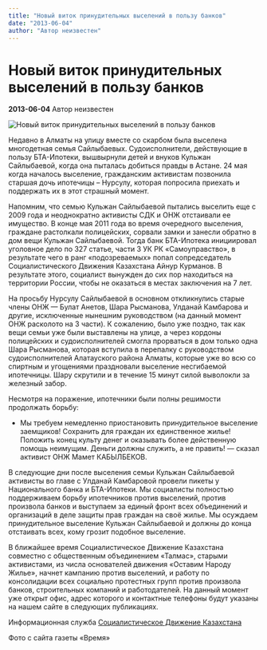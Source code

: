 ```yaml
---
title: "Новый виток принудительных выселений в пользу банков"
date: "2013-06-04"
author: "Автор неизвестен"
---
```


# Новый виток принудительных выселений в пользу банков

**2013-06-04** Автор неизвестен

![Новый виток принудительных выселений в пользу банков](http://socialismkz.info/?attachment_id=8173)

Недавно в Алматы на улицу вместе со скарбом была выселена многодетная семья Сайлыбаевых. Судоисполнители, действующие в пользу БТА-Ипотеки, вышвырнули детей и внуков Кульжан Сайлыбаевой, когда она пыталась добиться правды в Астане. 24 мая когда началось выселение, гражданским активистам позвонила старшая дочь ипотечицы – Нурсулу, которая попросила приехать и поддержать их в этот страшный момент.

Напомним, что семью Кульжан Сайлыбаевой пытались выселить еще с 2009 года и неоднократно активисты СДК и ОНЖ отстаивали ее имущество. В конце мая 2011 года во время очередного выселения, граждане растолкали полицейских, сорвали замки и занесли обратно в дом вещи Кульжан Сайлыбаевой. Тогда банк БТА-Ипотека инициировал уголовное дело по 327 статье, части 3 УК РК «Самоуправство», в результате чего в ранг «подозреваемых» попал сопредседатель Социалистического Движения Казахстана Айнур Курманов. В результате этого, социалист вынужден до сих пор находиться на территории России, чтобы не оказаться в местах заключения на 7 лет.

На просьбу Нурсулу Сайлыбаевой в основном откликнулись старые члены ОНЖ — Булат Анетов, Шара Рысманова, Улданай Камбарова и другие, исключенные нынешним руководством (на данный момент ОНЖ расколото на 3 части). К сожалению, было уже поздно, так как вещи семьи уже были выставлены на улице, а через кордоны полицейских и судоисполнителей смогла прорваться в дом только одна Шара Рысманова, которая вступила в перепалку с руководством судоисполнителей Алатауского района Алматы, которые уже во всю со спиртным и угощениями праздновали выселение несгибаемой ипотечницы. Шару скрутили и в течение 15 минут силой выволокли за железный забор.

Несмотря на поражение, ипотечники были полны решимости продолжать борьбу:

- Мы требуем немедленно приостановить принудительное выселение заемщиков! Сохранить для граждан их единственное жилье! Положить конец культу денег и оказывать более действенную помощь неимущим. Деньги должны служить, а не править! — сказал активист ОНЖ Мамет КАБЫЛБЕКОВ.

В следующие дни после выселения семьи Кульжан Сайлыбаевой активисты во главе с Улданай Камбаровой провели пикеты у Национального банка и БТА-Ипотеки. Мы социалисты полностью поддерживаем борьбу ипотечников против выселений, против произвола банков и выступаем за единый фронт всех объединений и организаций в деле защиты прав граждан на своё жилье. Мы осуждаем принудительное выселение Кульжан Сайлыбаевой и должны до конца отстаивать всех, кому грозит подобное выселение.

В ближайшее время Социалистическое Движение Казахстана совместно с общественным объединением «Талмас», старыми активистами, из числа основателей движения «Оставим Народу Жилье», начнет кампанию против выселений, и работу по консолидации всех социально протестных групп против произвола банков, строительных компаний и работодателей. На данный момент уже открыт офис, адрес которого и контактные телефоны будут указаны на нашем сайте в следующих публикациях.

Информационная служба [Социалистическое Движение Казахстана](http://socialismkz.info/?p=8171)

Фото с сайта газеты «Время»
